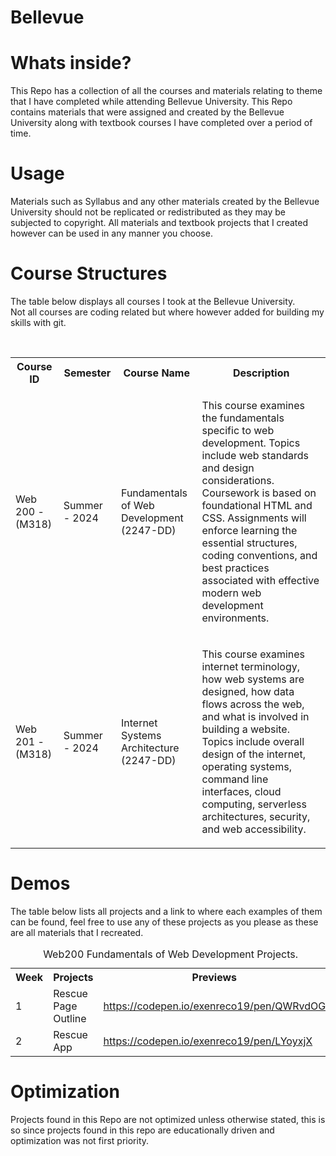 # Bellevue

# Whats inside?
<p>
    This Repo has a collection of all the courses and materials relating to theme that I have 
    completed while attending Bellevue University. This Repo contains materials that were 
    assigned and created by the Bellevue University along with textbook courses I have 
    completed over a period of time.
</p>

# Usage
<p>
    Materials such as Syllabus and any other materials 
    created by the Bellevue University should not be replicated or redistributed as they
    may be subjected to copyright. All materials and textbook projects that I created however 
    can be used in any manner you choose.
</p>

# Course Structures
<p>
    The table below displays all courses I took at the Bellevue University. <br>
    Not all courses are coding related but where however added for building my skills with git.
</p>
<br>
<table>
    <tr>
        <th>Course ID</th>
        <th>Semester</th>
        <th>Course Name</th>
        <th>Description</th>
    </tr>
    <tr>
        <td>Web 200 - (M318)</td>
        <td>Summer - 2024</td>
        <td>Fundamentals of Web Development (2247-DD)</td>
        <td>
            <p>
                This course examines the fundamentals specific to web development. 
                Topics include web standards and design considerations. Coursework 
                is based on foundational HTML and CSS. Assignments will enforce 
                learning the essential structures, coding conventions, and best 
                practices associated with effective modern web development environments.
            </p>
        </td>
    </tr>
    <tr>
        <td>Web 201 - (M318)</td>
        <td>Summer - 2024</td>
        <td>Internet Systems Architecture (2247-DD)</td>
        <td>
            <p>
                This course examines internet terminology, how web systems are designed, 
                how data flows across the web, and what is involved in building a website. 
                Topics include overall design of the internet, operating systems, command line interfaces, 
                cloud computing, serverless architectures, security, and web accessibility.
            </p>
        </td>
    </tr>
</table>

# Demos
<p>
    The table below lists all projects and a link to where each examples of them can be found, 
    feel free to use any of these projects as you please as these are all materials that I 
    recreated.
</p>
<table>
    <caption>Web200 Fundamentals of Web Development Projects.</caption>
    <tr>
        <th>Week</th>
        <th>Projects</th>
        <th>Previews</th>
    </tr>
    <tr>
        <td>1</td>
        <td>Rescue Page Outline</td>
        <td><a href="https://codepen.io/exenreco19/pen/QWRvdOG" target="_blank">https://codepen.io/exenreco19/pen/QWRvdOG</a></td>
    </tr>
    <tr>
        <td>2</td>
        <td>Rescue App</td>
        <td><a href="https://codepen.io/exenreco19/pen/LYoyxjX" target="_blank">https://codepen.io/exenreco19/pen/LYoyxjX</a></td>
    </tr>
</table>

# Optimization
<p>
    Projects found in this Repo are not optimized unless otherwise stated, this is 
    so since projects found in this repo are educationally driven and optimization 
    was not first priority.
</p>